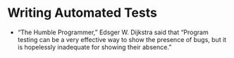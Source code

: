 # Writing Automated Tests

- “The Humble Programmer,” Edsger W. Dijkstra said that “Program testing can be a very effective way to show the presence of bugs, but it is hopelessly inadequate for showing their absence.”
